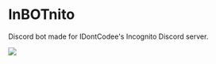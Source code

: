# InBOTnito

Discord bot made for IDontCodee's Incognito Discord server.


<a class="discord-widget" href="https://discord.gg/J3VPy5Vy8x" title="Join us on Discord">
<img src="https://invidget.switchblade.xyz/J3VPy5Vy8x?theme=light"></a>
